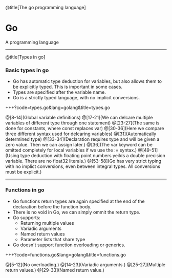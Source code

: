 
@title[The go programming language]
# Go 

A programming language

---

@title[Types in go]
### Basic types in go

- Go has automatic type deduction for variables, but also allows them to be explicitly typed. This is important in some cases.
- Types are specified after the variable name.
- Go is a strictly typed language, with no implicit conversions.

+++?code=types.go&lang=golang&title=types.go

@[8-14](Global variable definitions)
@[17-21](We can delcare multiple variables of different type through one statement)
@[23-27](The same is done for constants, where const replaces var)
@[30-36](Here we compare three different syntax used for delcaring variables)
@[31](Automatically determined type)
@[33-34](Declaration requires type and will be given a zero value. Then we can assign later.)
@[36](The var keyword can be omitted completely for local variables if we use the := syntax.)
@[49-51](Using type deduction with floating point numbers yeilds a double precision variable. There are no float32 literals.)
@[53-58](Go has very strict typing with no implict conversions, even between integral types. All conversions must be explicit.)

---

### Functions in go

- Go functions return types are again specified at the end of the declaration before the function body.
- There is no void in Go, we can simply ommit the return type.
- Go supports:
    * Returning multiple values
    * Variadic arguments
    * Named return values
    * Parameter lists that share type
- Go doesn't support function overloading or generics.

+++?code=functions.go&lang=golang&title=functions.go

@[5-12](No overloading.)
@[14-23](Variadic arguments.)
@[25-27](Multiple return values.)
@[29-33](Named return value.)

